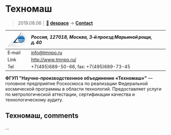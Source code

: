 # Техномаш
> 2019.08.06 ┊ **[🚀](../index/index.md) [despace](index.md)** → **[Contact](contact.md)**

|[![](f/contact/t/tehnomash_logo1_thumb.jpg)](f/contact/t/tehnomash_logo1.png)|*Россия, 127018, Москва, 3‑й проезд Марьиной рощи, д. 40*|
|:--|:--|
|E‑mail| <info@tmnpo.ru> |
|Link| <http://www.tmnpo.ru/> |
|Tel| +7(495)689-50-66, fax: +7(495)689-73-45 |

**ФГУП "Научно‑производственное объединение «Техномаш»"** — головное предприятие Роскосмоса по реализации Федеральной космической программы в области технологий. Предоставляет услуги по метрологической аттестации, сертификации качества и технологическому аудиту.


<p style="page-break-after:always"> </p>

## Техномаш, comments

…
